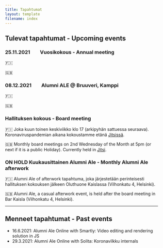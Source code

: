 ```yaml
---
title: Tapahtumat
layout: template
filename: index
--- 
```


## Tulevat tapahtumat - Upcoming events

### **25.11.2021**  Vuosikokous - Annual meeting 

🇫🇮 

🇬🇧 


### **08.12.2021**  Alumni ALE @ Bruuveri, Kamppi

🇫🇮 

🇬🇧 


### Hallituksen kokous - Board meeting 

🇫🇮 Joka kuun toinen keskiviikko klo 17 (arkipyhän sattuessa seuraava). Koronaviruspandemian aikana kokoustamme etänä [Jitsissä](https://meet.jit.si/tkt-alumni-2021). 

🇬🇧 Monthly board meetings on 2nd Wednesday of the Month at 5pm (or next if it is a public Holiday). Currently held in [Jitsi](https://meet.jit.si/tkt-alumni-2021). 


### ON HOLD Kuukausittainen Alumni Ale - Monthly Alumni Ale afterwork

🇫🇮 Alumni Ale of afterwork tapahtuma, joka järjestetään perinteisesti hallituksen kokouksen jälkeen Oluthuone Kaislassa (Vilhonkatu 4, Helsinki). 

🇬🇧 Alumni Ale, a casual afterwork event, is held after the board meeting in Bar Kaisla (Vilhonkatu 4, Helsinki).

---

## Menneet tapahtumat - Past events

* 16.6.2021: Alumni Ale Online with Smartly: Video editing and rendering solution in JS
* 29.3.2021: Alumni Ale Online with Solita: Koronavilkku internals